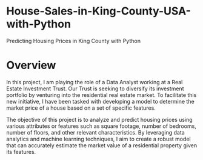 # House-Sales-in-King-County-USA-with-Python
Predicting Housing Prices in King County with Python
# Overview
In this project, I am playing the role of a Data Analyst working at a Real Estate Investment Trust. Our Trust is seeking to diversify its investment portfolio by venturing into the residential real estate market. To facilitate this new initiative, I have been tasked with developing a model to determine the market price of a house based on a set of specific features.

The objective of this project is to analyze and predict housing prices using various attributes or features such as square footage, number of bedrooms, number of floors, and other relevant characteristics. By leveraging data analytics and machine learning techniques, I aim to create a robust model that can accurately estimate the market value of a residential property given its features.
